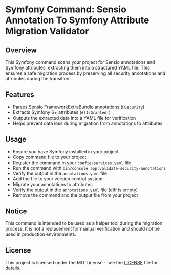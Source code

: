 # Symfony Command: Sensio Annotation To Symfony Attribute Migration Validator

## Overview
This Symfony command scans your project for Sensio annotations and Symfony attributes, extracting them into a structured YAML file. This ensures a safe migration process by preserving all security annotations and attributes during the transition.

## Features
- Parses Sensio FrameworkExtraBundle annotations (`@Security`)
- Extracts Symfony 6+ attributes (`#[IsGranted]`)
- Outputs the extracted data into a YAML file for verification
- Helps prevent data loss during migration from annotations to attributes

## Usage
- Ensure you have Symfony installed in your project
- Copy command file to your project
- Register the command in your `config/services.yaml` file
- Run the command with `bin/console app:validate-security-annotations`
- Verify the output in the `annotations.yaml` file
- Add the file to your version control system
- Migrate your annotations to attributes
- Verify the output in the `annotations.yaml` file (diff is empty)
- Remove the command and the output file from your project

## Notice
This command is intended to be used as a helper tool during the migration process. It is not a replacement for manual verification and should not be used in production environments.

## License
This project is licensed under the MIT License - see the [LICENSE](LICENSE) file for details.
```